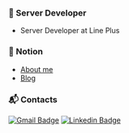 
<!--
**cnrywjd11/cnrywjd11** is a ✨ _special_ ✨ repository because its `README.md` (this file) appears on your GitHub profile.

Here are some ideas to get you started:

- 🔭 I’m currently working on ...
- 🌱 I’m currently learning ...
- 👯 I’m looking to collaborate on ...
- 🤔 I’m looking for help with ...
- 💬 Ask me about ...
- 📫 How to reach me: ...
- 😄 Pronouns: ...
- ⚡ Fun fact: ...
-->

### 📝 Server Developer
- Server Developer at Line Plus

### 👀 Notion
- [About me](https://cnrywjd11.notion.site/cnrywjd11/anthony-ea445abcfa704c4fa0453ccea79a1a1d)
- [Blog](https://medium.com/@cnrywjd11)

### :mailbox_with_mail: Contacts
[![Gmail Badge](https://img.shields.io/badge/Gmail-d14836?style=flat-square&logo=Gmail&logoColor=white&link=mailto:cnrywjd11@gmail.com)](mailto:cnrywjd11@gmail.com)  [![Linkedin Badge](https://img.shields.io/badge/-LinkedIn-blue?style=flat-square&logo=Linkedin&logoColor=white&link=https://www.linkedin.com/in/%EA%B5%90%EC%A0%95-%EC%B6%94-29b71a194/)](https://www.linkedin.com/in/%EA%B5%90%EC%A0%95-%EC%B6%94-29b71a194/)
